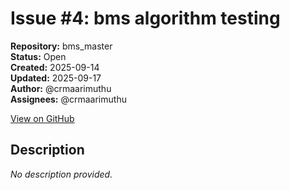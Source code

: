 # Issue #4: bms algorithm testing

**Repository:** bms_master  
**Status:** Open  
**Created:** 2025-09-14  
**Updated:** 2025-09-17  
**Author:** @crmaarimuthu  
**Assignees:** @crmaarimuthu  

[View on GitHub](https://github.com/Simtestlab/bms_master/issues/4)

## Description

*No description provided.*